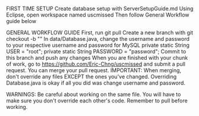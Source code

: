 FIRST TIME SETUP
Create database setup with ServerSetupGuide.md
Using Eclipse, open workspace named 
	uscmissed
Then follow General Workflow guide below

GENERAL WORKFLOW GUIDE
First, run 
	git pull
Create a new branch with 
	git checkout -b "<branchname>"
In data/Database.java, change the username and password to your respective username and password for MySQL
	private static String USER = "root";
	private static String PASSWORD = "password";
Commit to this branch and push any changes
When you are finished with your chunk of work, go to https://github.com/Eric-Chng/uscmissed
	and submit a pull request. You can merge your pull request.
		IMPORTANT: When merging, don't override any files EXCEPT the ones you've changed. Overriding Database.java is okay if all you did was change username and password.

WARNINGS:
Be careful about working on the same file. You will have to make sure you don't override each other's code.
Remember to pull before working.
